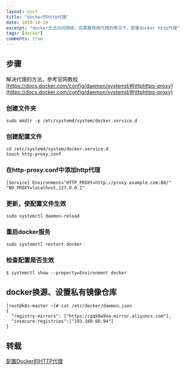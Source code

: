 ```yaml
---
layout: post
title: "docker的http代理"
date: 2019-10-29
excerpt: "docker无法访问网络，在需要网络代理的情况下，配置docker http代理"
tags: [docker]
comments: true
---
```


## 步骤

解决代理的方法，参考官网教程   
[https://docs.docker.com/config/daemon/systemd/#httphttps-proxy](https://docs.docker.com/config/daemon/systemd/#httphttps-proxy)

### 创建文件夹

```
sudo mkdir -p /etc/systemd/system/docker.service.d
```

### 创建配置文件

```
cd /etc/systemd/system/docker.service.d
touch http-proxy.conf
```

### 在http-proxy.conf中添加http代理

```
[Service] Environment="HTTP_PROXY=http://proxy.example.com:80/" "NO_PROXY=localhost,127.0.0.1"
```

### 更新，使配置文件生效

```
sudo systemctl daemon-reload
```

### 重启docker服务

```
sudo systemctl restart docker
```

### 检查配置是否生效

```
$ systemctl show --property=Environment docker
```

## docker换源、设置私有镜像仓库

```
[root@k8s-master ~]# cat /etc/docker/daemon.json
{
  "registry-mirrors": ["https://gqk8w9va.mirror.aliyuncs.com"],
  "insecure-registries":["193.160.60.94"]
}
```

## 转载

[配置Docker的HTTP代理](https://blog.csdn.net/talang376763947/article/details/79281009)
